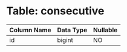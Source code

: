 # Table: consecutive

| Column Name | Data Type | Nullable |
|-------------|-----------|----------|
| id | bigint | NO |
